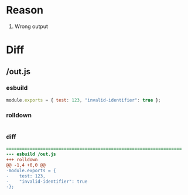 # Reason
1. Wrong output
# Diff
## /out.js
### esbuild
```js
module.exports = { test: 123, "invalid-identifier": true };
```
### rolldown
```js

```
### diff
```diff
===================================================================
--- esbuild	/out.js
+++ rolldown	
@@ -1,4 +0,0 @@
-module.exports = {
-    test: 123,
-    "invalid-identifier": true
-};

```
